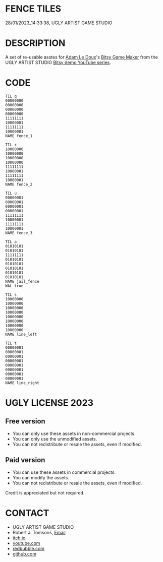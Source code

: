 FENCE TILES
===========
28/01/2023_14:33:38, UGLY ARTIST GAME STUDIO

DESCRIPTION
===========

A set of re-usable asstes for [Adam Le Doux](https://twitter.com/adamledoux)'s 
[Bitsy Game Maker](https://ledoux.itch.io/bitsy) from the UGLY ARTIST 
STUDIO [Bitsy demo YouTube series](https://www.youtube.com/@uglyartistgamestudio).

CODE
====

	TIL q
	00000000
	00000000
	00000000
	00000000
	11111111
	10000001
	11111111
	10000001
	NAME fence_1

	TIL r
	10000000
	10000000
	10000000
	10000000
	11111111
	10000001
	11111111
	10000001
	NAME fence_2

	TIL u
	00000001
	00000001
	00000001
	00000001
	11111111
	10000001
	11111111
	10000001
	NAME fence_3

	TIL a
	01010101
	01010101
	11111111
	01010101
	01010101
	01010101
	01010101
	01010101
	NAME jail_fence
	WAL true

	TIL s
	10000000
	10000000
	10000000
	10000000
	10000000
	10000000
	10000000
	10000000
	NAME line_left

	TIL t
	00000001
	00000001
	00000001
	00000001
	00000001
	00000001
	00000001
	00000001
	NAME line_right

UGLY LICENSE 2023
================= 

Free version
------------

* You can only use these assets in non-commercial projects.
* You can only use the unmodified assets.
* You can not redistribute or resale the assets, even if modified.

Paid version
------------

* You can use these assets in commercial projects.
* You can modify the assets.
* You can not redistribute or resale  the assets, even if modified.

Credit is appreciated but not required.

CONTACT
=======

* UGLY ARTIST GAME STUDIO
* Robert J. Tomsons, [Email](robertjtomsons@icloud.com)
* [itch.io](https://ugly-artist-studio.itch.io) 
* [youtube.com](https://www.youtube.com/@uglyartistgamestudio)
* [redbubble.com](https://www.redbubble.com/people/uglyartistmerch/)
* [github.com](https://github.com/uglyartistgamestudio)